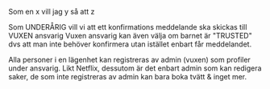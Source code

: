 Som en x
vill jag y
så att z

Som UNDERÅRIG vill vi att ett konfirmations meddelande ska skickas till VUXEN ansvarig
Vuxen ansvarig kan även välja om barnet är "TRUSTED" dvs att man inte behöver konfirmera utan istället enbart får meddelandet.

Alla personer i en lägenhet kan registreras av admin (vuxen) som profiler under ansvarig. Likt Netflix, dessutom är det enbart admin som kan redigera 
saker, de som inte registreras av admin kan bara boka tvätt & inget mer.

